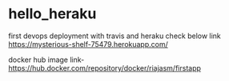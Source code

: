 # hello_heraku
first devops deployment with travis and heraku
check below link
https://mysterious-shelf-75479.herokuapp.com/

docker hub image link- https://hub.docker.com/repository/docker/riajasm/firstapp
